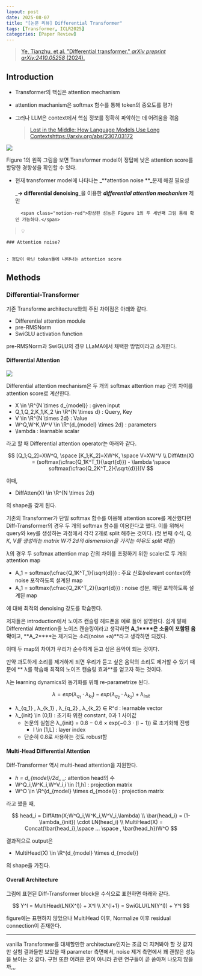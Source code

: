```yaml
---
layout: post
date: 2025-08-07
title: "[논문 리뷰] Differential Transformer"
tags: [Transformer, ICLR2025]
categories: [Paper Review]
---
```


> [Ye, Tianzhu, et al. "Differential transformer." ](https://arxiv.org/abs/2410.05258)[_arXiv preprint arXiv:2410.05258_](https://arxiv.org/abs/2410.05258)[ (2024).](https://arxiv.org/abs/2410.05258)



## Introduction

- Transformer의 핵심은 attention mechanism
- attention machanism은 softmax 함수를 통해 token의 중요도를 평가
- 그러나 LLM은 context에서 핵심 정보를 정확히 파악하는 데 어려움을 겪음

	> [Lost in the Middle: How Language Models Use Long Contextshttps://arxiv.org/abs/2307.03172](https://arxiv.org/abs/2307.03172)


![](https://prod-files-secure.s3.us-west-2.amazonaws.com/542b861c-36a8-4051-84e5-8804b6728dba/9083ea56-691a-4752-ae26-47f403431ac8/image.png?X-Amz-Algorithm=AWS4-HMAC-SHA256&X-Amz-Content-Sha256=UNSIGNED-PAYLOAD&X-Amz-Credential=ASIAZI2LB466QUIFAPEH%2F20250813%2Fus-west-2%2Fs3%2Faws4_request&X-Amz-Date=20250813T081215Z&X-Amz-Expires=3600&X-Amz-Security-Token=IQoJb3JpZ2luX2VjEOD%2F%2F%2F%2F%2F%2F%2F%2F%2F%2FwEaCXVzLXdlc3QtMiJGMEQCIG9PogPTJMR5xA7zrqgbBzQ7hEJux4mUq6LW5UTgY3rMAiBnKXAWOucgx1YvryxSdbUycrRLbWbjPBfI23Ho%2BwaZ6ir%2FAwgpEAAaDDYzNzQyMzE4MzgwNSIMd9vNt8JuRUjpmlvQKtwDzGklXTuZvBqnDa6a13E5FgkQnxvuvfTMlI6F2a9YHlRftwcm7O4SBRLfjEVetAqyphYeUqQWs1nPeSQjUsqM7IJef5y%2Fr1C7f514Ksh3Y0CXSKFZrG7AZ8guS%2BUVLXGRseL3L%2Fa9XnzkZhIFuL8spkIL6REGp1dbucdSVZ9AyiAdhfukTliH%2FcyjSQbrEjzwJZVxBvloQFWJ5Q1%2B4xg9HgrFqcApUUPdZ5FTiVmGdA9UbHi97RKJNz3vAZ8EBejN8KYYGyeeLDlhuEMuxZydJPVvZgevcfuSafFMKfRrn2uZIwwVr363pK%2BfxRvgj%2FNQD7v4O9YjNV37eOb8wLLVTMMHT97xeaJWbb5wdcoF1juXU9B%2BlOuQy491ikUyZc4iWk4C7LbLprHWlE70r17vHoHcLDIO4vy6BwTuJfAaFXLmHnvRnnHywOPkMxyN8fxvX%2BzB0oDYogpnvUx5Blghb7iKnAIo3CNqQU4VuBGeOMDRugr%2BoA2EdE%2BeDAR6o0GiF4YKnPMHVMChotxEvSH%2FrGiQj3HeP9n0HZX3jnZgIvUGqVe%2BCTtfbXmfGSH3YWt7cMLe27dqa93KTp5hy8Sa4Ra%2B3ZTRTrxEEj%2FPmsStm0DAjr8T56uOHNTFqqIwwoTxxAY6pgHhGrCmzxGshyQ4XqLH%2F1Wk2qCXgr1DW4Vbj29mXiDUi4eeteqznoJ9T5hmlv14RE0jZgaEgmvMHzmFzgLH%2BgdKP04U60l5k6zR1e8FhYnFH2phWSqpiepv%2FkAdeEuOHBLnEpllrpBPy1zRcr7%2B48UShTll7TSeulGQxCxs%2B2mIp4i3rmXKJUoMCayZZVakbjazcXj1okV5AsRpH%2FFR3Ola30VyNs7C&X-Amz-Signature=78ca68ca1d7c297e89283e4cd7e1dfd4c6abe36fc57e8cfa37b4cd1cef171c48&X-Amz-SignedHeaders=host&x-amz-checksum-mode=ENABLED&x-id=GetObject)


Figure 1의 왼쪽 그림을 보면 Transformer model이 정답에 낮은 attention score를 할당한 경향성을 확인할 수 있다.

- 현재 transformer model에 나타나는 _**attention noise **_문제 해결 필요성

	_**→ differential denoising**_을 이용한 _**differential attention mechanism**_ 제안


		<span class="notion-red">향상된 성능은 Figure 1의 두 세번째 그림 통해 확인 가능하다.</span>


> 💡 


	### Attention noise?


	: 정답이 아닌 token들에 나타나는 attention score



## Methods



### Differential-Transformer


기존 Transforme architecture와의 주된 차이점은 아래와 같다.

- Differential attention module
- pre-RMSNorm
- SwiGLU activation function

pre-RMSNorm과 SwiGLU의 경우 LLaMA에서 채택한 방법이라고 소개한다.



#### Differential Attention


![](https://prod-files-secure.s3.us-west-2.amazonaws.com/542b861c-36a8-4051-84e5-8804b6728dba/116d70b2-1963-4810-9167-f4c7d8a06e8f/image.png?X-Amz-Algorithm=AWS4-HMAC-SHA256&X-Amz-Content-Sha256=UNSIGNED-PAYLOAD&X-Amz-Credential=ASIAZI2LB466QUIFAPEH%2F20250813%2Fus-west-2%2Fs3%2Faws4_request&X-Amz-Date=20250813T081215Z&X-Amz-Expires=3600&X-Amz-Security-Token=IQoJb3JpZ2luX2VjEOD%2F%2F%2F%2F%2F%2F%2F%2F%2F%2FwEaCXVzLXdlc3QtMiJGMEQCIG9PogPTJMR5xA7zrqgbBzQ7hEJux4mUq6LW5UTgY3rMAiBnKXAWOucgx1YvryxSdbUycrRLbWbjPBfI23Ho%2BwaZ6ir%2FAwgpEAAaDDYzNzQyMzE4MzgwNSIMd9vNt8JuRUjpmlvQKtwDzGklXTuZvBqnDa6a13E5FgkQnxvuvfTMlI6F2a9YHlRftwcm7O4SBRLfjEVetAqyphYeUqQWs1nPeSQjUsqM7IJef5y%2Fr1C7f514Ksh3Y0CXSKFZrG7AZ8guS%2BUVLXGRseL3L%2Fa9XnzkZhIFuL8spkIL6REGp1dbucdSVZ9AyiAdhfukTliH%2FcyjSQbrEjzwJZVxBvloQFWJ5Q1%2B4xg9HgrFqcApUUPdZ5FTiVmGdA9UbHi97RKJNz3vAZ8EBejN8KYYGyeeLDlhuEMuxZydJPVvZgevcfuSafFMKfRrn2uZIwwVr363pK%2BfxRvgj%2FNQD7v4O9YjNV37eOb8wLLVTMMHT97xeaJWbb5wdcoF1juXU9B%2BlOuQy491ikUyZc4iWk4C7LbLprHWlE70r17vHoHcLDIO4vy6BwTuJfAaFXLmHnvRnnHywOPkMxyN8fxvX%2BzB0oDYogpnvUx5Blghb7iKnAIo3CNqQU4VuBGeOMDRugr%2BoA2EdE%2BeDAR6o0GiF4YKnPMHVMChotxEvSH%2FrGiQj3HeP9n0HZX3jnZgIvUGqVe%2BCTtfbXmfGSH3YWt7cMLe27dqa93KTp5hy8Sa4Ra%2B3ZTRTrxEEj%2FPmsStm0DAjr8T56uOHNTFqqIwwoTxxAY6pgHhGrCmzxGshyQ4XqLH%2F1Wk2qCXgr1DW4Vbj29mXiDUi4eeteqznoJ9T5hmlv14RE0jZgaEgmvMHzmFzgLH%2BgdKP04U60l5k6zR1e8FhYnFH2phWSqpiepv%2FkAdeEuOHBLnEpllrpBPy1zRcr7%2B48UShTll7TSeulGQxCxs%2B2mIp4i3rmXKJUoMCayZZVakbjazcXj1okV5AsRpH%2FFR3Ola30VyNs7C&X-Amz-Signature=a2c60b8fd7943ccb8e153ccaf1078b0be34d0b399595be23cf080cf5d817917f&X-Amz-SignedHeaders=host&x-amz-checksum-mode=ENABLED&x-id=GetObject)


Differential attention mechanism은 두 개의 softmax attention map 간의 차이를 attention score로 계산한다.

- X \in \R^{N \times d\_{model}} : given input
- Q\_1,Q\_2,K\_1,K\_2 \in \R^{N \times d} : Query, Key
- V \in \R^{N \times 2d} : Value
- W^Q,W^K,W^V \in \R^{d\_{model} \times 2d} : parameters
- \lambda : learnable scalar

라고 할 때 Differential attention operator는 아래와 같다.


$$
[Q_1;Q_2]=XW^Q, \space [K_1;K_2]=XW^K, \space V=XW^V \\
DiffAttn(X) = (softmax(\cfrac{Q_1K^T_1}{\sqrt{d}}) - \lambda \space softmax(\cfrac{Q_2K^T_2}{\sqrt{d}}))V
$$


이때,

- DiffAtten(X) \in \R^{N \times 2d}

의 shape을 갖게 된다.


기존의 Transformer가 단일 softmax 함수를 이용해 attention score를 계산했다면 Diff-Transformer의 경우 두 개의 softmax 함수를 이용한다고 했다. 이를 위해서 query와 key를 생성하는 과정에서 각각 2개로 split 해주는 것이다. <span class="notion-red">(첫 번째 수식, </span><span class="notion-red">_Q, K, V를 생성하는 matrix W가 2d의 dismension을 가지는 이유도 split 때문_</span><span class="notion-red">)</span>


 λ의 경우 두 softmax attention map 간의 차이를 조정하기 위한 scaler로 두 개의 attention map

- A\_1 = softmax(\cfrac{Q\_1K^T\_1}{\sqrt{d}}) : 주요 신호(relevant context)와 noise 포착하도록 설계된 map
- A\_1 = softmax(\cfrac{Q\_2K^T\_2}{\sqrt{d}}) : noise 성분, 패턴 포착하도록 설계된 map 

에 대해 최적의 denoising 강도를 학습한다.


저자들은 introduction에서 노이즈 캔슬링 헤드폰을 예로 들어 설명한다. 쉽게 말해 Differential Attention을 노이즈 캔슬링이라고 생각하면 **A\_1****은 소음이 포함된 음악**이고, **A\_2****는 제거되는 소리(noise +a)**라고 생각하면 되겠다. 


이때 두 map의 차이가 우리가 순수하게 듣고 싶은 음악이 되는 것이다. 


만약 과도하게 소리를 제거하게 되면 우리가 듣고 싶은 음악의 소리도 제거할 수 있기 때문에 ** λ를 학습해 최적의 노이즈 캔슬링 효과**를 얻고자 하는 것이다.


λ는 learning dynamics와 동기화를 위해 re-parametrize 된다.


$$
\lambda = exp(\lambda_{q_1} \cdot \lambda_{k_1}) - exp(\lambda_{q_2} \cdot \lambda_{k_2}) + \lambda_{init}
$$

- λ\_{q\_1} , λ\_{k\_1} , λ\_{q\_2} , λ\_{k\_2} ∈ R^d : learnable vector
- λ\_{init} \in (0,1) : 초기화 위한 constant, 0과 1 사이값
	- 논문의 실험은 λ\_{init} = 0.8 − 0.6 × exp(−0.3 · (l − 1)) 로 초기화해 진행
		- l \in [1,L] : layer index
	- 단순히 0.8로 사용하는 것도 robust함


#### **Multi-Head Differential Attention**


Diff-Transformer 역시 multi-head attention을 지원한다.

- _h = d\_{model}/2d__ _: attention head의 수
- W^Q\_i,W^K\_i,W^V\_i,i \in [1,h] : projection matrix
- W^O \in \R^{d\_{model} \times d\_{model}} : projection matrix

라고 했을 때,


$$
head_i = DiffAttn(X;W^Q_i,W^K_i,W^V_i,\lambda) \\
\bar{head_i} = (1-\lambda_{init}) \cdot LN(head_i) \\
MultiHead(X) = Concat(\bar{head_i},\space ... \space , \bar{head_h})W^O
$$


결과적으로 output은

- MultiHead(X) \in \R^{d\_{model} \times d\_{model}}

의 shape을 가진다.



#### Overall Architecture


그림에 표현된 Diff-Transformer block을 수식으로 표현하면 아래와 같다.


$$
Y^l = MultiHead(LN(X^l)) + X^l \\
X^{l+1} = SwiGLU(LN(Y^l)) + Y^l
$$


figure에는 표현하지 않았으나 MultiHead 이후, Normalize 이후 residual connection이 존재한다.


---


vanilla Transformer를 대체할만한 architecture인지는 조금 더 지켜봐야 할 것 같지만 실험 결과들만 보았을 때 parameter 측면에서, noise 제거 측면에서 꽤 괜찮은 성능을 보이는 것 같다. 구현 또한 어려운 편이 아니라 관련 연구들이 곧 쏟아져 나오지 않을까,,,

